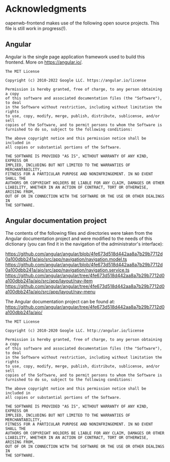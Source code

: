 <!-- Copyright 2020-2022 Signal Messenger, LLC -->
<!-- SPDX-License-Identifier: AGPL-3.0-only -->

# Acknowledgments

oapenwb-frontend makes use of the following open source projects.
This file is still work in progress(!).

## Angular

Angular is the single page application framework used to build this frontend.
More on <https://angular.io/>.

    The MIT License
    
    Copyright (c) 2010-2022 Google LLC. https://angular.io/license
    
    Permission is hereby granted, free of charge, to any person obtaining a copy
    of this software and associated documentation files (the "Software"), to deal
    in the Software without restriction, including without limitation the rights
    to use, copy, modify, merge, publish, distribute, sublicense, and/or sell
    copies of the Software, and to permit persons to whom the Software is
    furnished to do so, subject to the following conditions:
    
    The above copyright notice and this permission notice shall be included in
    all copies or substantial portions of the Software.
    
    THE SOFTWARE IS PROVIDED "AS IS", WITHOUT WARRANTY OF ANY KIND, EXPRESS OR
    IMPLIED, INCLUDING BUT NOT LIMITED TO THE WARRANTIES OF MERCHANTABILITY,
    FITNESS FOR A PARTICULAR PURPOSE AND NONINFRINGEMENT. IN NO EVENT SHALL THE
    AUTHORS OR COPYRIGHT HOLDERS BE LIABLE FOR ANY CLAIM, DAMAGES OR OTHER
    LIABILITY, WHETHER IN AN ACTION OF CONTRACT, TORT OR OTHERWISE, ARISING FROM,
    OUT OF OR IN CONNECTION WITH THE SOFTWARE OR THE USE OR OTHER DEALINGS IN
    THE SOFTWARE.

## Angular documentation project

The contents of the following files and directories were taken from the Angular documentation project
and were modified to the needs of this dictionary (you can find it in the navigation of the administrator's
interface):

<https://github.com/angular/angular/blob/4fe673d518d442aa8a7b29b7712d0a100dbb241a/aio/src/app/navigation/navigation.model.ts>
<https://github.com/angular/angular/blob/4fe673d518d442aa8a7b29b7712d0a100dbb241a/aio/src/app/navigation/navigation.service.ts>
<https://github.com/angular/angular/tree/4fe673d518d442aa8a7b29b7712d0a100dbb241a/aio/src/app/layout/nav-item>
<https://github.com/angular/angular/tree/4fe673d518d442aa8a7b29b7712d0a100dbb241a/aio/src/app/layout/nav-menu>

The Angular documentation project can be found at:
<https://github.com/angular/angular/tree/4fe673d518d442aa8a7b29b7712d0a100dbb241a/aio/>

    The MIT License
    
    Copyright (c) 2010-2020 Google LLC. http://angular.io/license
    
    Permission is hereby granted, free of charge, to any person obtaining a copy
    of this software and associated documentation files (the "Software"), to deal
    in the Software without restriction, including without limitation the rights
    to use, copy, modify, merge, publish, distribute, sublicense, and/or sell
    copies of the Software, and to permit persons to whom the Software is
    furnished to do so, subject to the following conditions:
    
    The above copyright notice and this permission notice shall be included in
    all copies or substantial portions of the Software.
    
    THE SOFTWARE IS PROVIDED "AS IS", WITHOUT WARRANTY OF ANY KIND, EXPRESS OR
    IMPLIED, INCLUDING BUT NOT LIMITED TO THE WARRANTIES OF MERCHANTABILITY,
    FITNESS FOR A PARTICULAR PURPOSE AND NONINFRINGEMENT. IN NO EVENT SHALL THE
    AUTHORS OR COPYRIGHT HOLDERS BE LIABLE FOR ANY CLAIM, DAMAGES OR OTHER
    LIABILITY, WHETHER IN AN ACTION OF CONTRACT, TORT OR OTHERWISE, ARISING FROM,
    OUT OF OR IN CONNECTION WITH THE SOFTWARE OR THE USE OR OTHER DEALINGS IN
    THE SOFTWARE.

